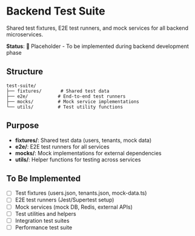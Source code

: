 # Backend Test Suite

Shared test fixtures, E2E test runners, and mock services for all backend microservices.

**Status**: 🚧 Placeholder - To be implemented during backend development phase

## Structure

```
test-suite/
├── fixtures/       # Shared test data
├── e2e/           # End-to-end test runners
├── mocks/         # Mock service implementations
└── utils/         # Test utility functions
```

## Purpose

- **fixtures/**: Shared test data (users, tenants, mock data)
- **e2e/**: E2E test runners for all services
- **mocks/**: Mock implementations for external dependencies
- **utils/**: Helper functions for testing across services

## To Be Implemented

- [ ] Test fixtures (users.json, tenants.json, mock-data.ts)
- [ ] E2E test runners (Jest/Supertest setup)
- [ ] Mock services (mock DB, Redis, external APIs)
- [ ] Test utilities and helpers
- [ ] Integration test suites
- [ ] Performance test suite

